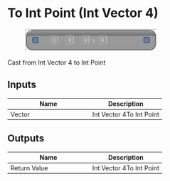# To Int Point (Int Vector 4)

<div align="left" data-full-width="false">

<figure><img src="../../../../.gitbook/assets/To_Int_Point_(Int_Vector_4).png" alt=""><figcaption></figcaption></figure>

</div>

Cast from Int Vector 4 to Int Point

## Inputs

<table><thead><tr><th width="170">Name</th><th>Description</th></tr></thead><tbody><tr><td>Vector</td><td>Int Vector 4To Int Point</td></tr></tbody></table>

## Outputs

<table><thead><tr><th width="170">Name</th><th>Description</th></tr></thead><tbody><tr><td>Return Value</td><td>Int Vector 4To Int Point</td></tr></tbody></table>
